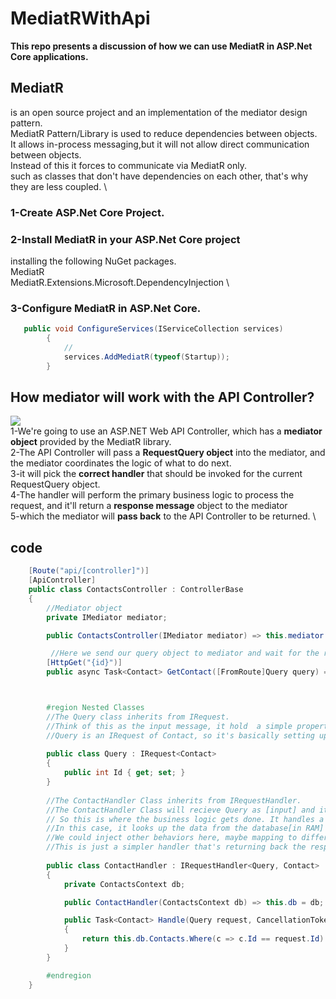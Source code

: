 # MediatRWithApi
**This repo presents a discussion of how we can use MediatR in ASP.Net Core applications.** 

## MediatR
is an open source project and an implementation of the mediator design pattern. \
MediatR Pattern/Library is used to reduce dependencies between objects.\
It allows in-process messaging,but it will not allow direct communication between objects. \
Instead of this it forces to communicate via MediatR only. \
such as classes that don't have dependencies on each other, that's why they are less coupled. \


### 1-Create ASP.Net Core Project.
### 2-Install MediatR in your ASP.Net Core project
installing the following NuGet packages. \
MediatR \
MediatR.Extensions.Microsoft.DependencyInjection \
### 3-Configure MediatR in ASP.Net Core.
```c#
   public void ConfigureServices(IServiceCollection services)
        {
            //
            services.AddMediatR(typeof(Startup));
        }
```
## How mediator will work with the API Controller?
<img src="https://user-images.githubusercontent.com/18700494/109400136-aa366180-794f-11eb-9ce8-51ca5abe6c77.png" /> \
1-We're going to use an ASP.NET Web API Controller, which has a **mediator object** provided by the MediatR library.  \
2-The API Controller will pass a **RequestQuery object** into the mediator, and the mediator coordinates the logic of what to do next.  \
3-it will pick the **correct handler** that should be invoked for the current RequestQuery object.  \
4-The handler will perform the primary business logic to process the request, and it'll return a **response message** object to the mediator  \
5-which the mediator will **pass back** to the API Controller to be returned.  \

## code
```c#
    [Route("api/[controller]")]
    [ApiController]
    public class ContactsController : ControllerBase
    {
        //Mediator object 
        private IMediator mediator;

        public ContactsController(IMediator mediator) => this.mediator = mediator;

         //Here we send our query object to mediator and wait for the response
        [HttpGet("{id}")]
        public async Task<Contact> GetContact([FromRoute]Query query) => await this.mediator.Send(query);



        #region Nested Classes
        //The Query class inherits from IRequest.
        //Think of this as the input message, it hold  a simple property called Id and handler will use this property later. 
        //Query is an IRequest of Contact, so it's basically setting up that it's expecting this type of response object.
        
        public class Query : IRequest<Contact>
        {
            public int Id { get; set; }
        }
        
        //The ContactHandler Class inherits from IRequestHandler. 
        //The ContactHandler Class will recieve Query as [input] and it will return Contact[Output].   
        // So this is where the business logic gets done. It handles a request. 
        //In this case, it looks up the data from the database[in RAM] and returns it. 
        //We could inject other behaviors here, maybe mapping to different objects, logging, whatever the case may be.
        //This is just a simpler handler that's returning back the response object.
        
        public class ContactHandler : IRequestHandler<Query, Contact>
        {
            private ContactsContext db;

            public ContactHandler(ContactsContext db) => this.db = db;

            public Task<Contact> Handle(Query request, CancellationToken cancellationToken)
            {
                return this.db.Contacts.Where(c => c.Id == request.Id).SingleOrDefaultAsync();
            }
        }

        #endregion
    }
```
